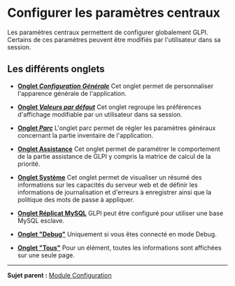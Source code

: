 Configurer les paramètres centraux
==================================

Les paramètres centraux permettent de configurer globalement GLPI. Certains de ces paramètres peuvent être modifiés par l'utilisateur dans sa session.

Les différents onglets
----------------------

-   **[Onglet *Configuration Générale*](index.php?fr/08_Module_Configuration/06_Générale/02_Configuration_Générale.md)**
     Cet onglet permet de personnaliser l'apparence générale de l'application.

-   **[Onglet *Valeurs par défaut*](index.php?fr/08_Module_Configuration/06_Générale/04_parc.md)**
     Cet onglet regroupe les préférences d'affichage modifiable par un utilisateur dans sa session.

-   **[Onglet *Parc*](index.php?fr/08_Module_Configuration/06_Générale/03_Valeurs_par_défaut.md)**
     L'onglet parc permet de régler les paramètres généraux concernant la partie inventaire de l'application.

-   **[Onglet Assistance](index.php?fr/08_Module_Configuration/06_Générale/05_Assistance.md)**
     Cet onglet permet de paramétrer le comportement de la partie assistance de GLPI y compris la matrice de calcul de la priorité.

-   **[Onglet Système](index.php?fr/08_Module_Configuration/06_Générale/06_Système.md)**
     Cet onglet permet de visualiser un résumé des informations sur les capacités du serveur web et de définir les informations de journalisation et d'erreurs à enregistrer ainsi que la politique des
    mots de passe à appliquer.

-   **[Onglet Réplicat MySQL](index.php?fr/08_Module_Configuration/06_Générale/07_Replicats_MySQL.md)**
     GLPI peut être configuré pour utiliser une base MySQL esclave.

-   **[Onglet "Debug"](index.php?fr/Les_différents_onglets/Onglet_Debug.md)**
    Uniquement si vous êtes connecté en mode Debug.

-   **[Onglet "Tous"](index.php?fr/Les_différents_onglets/Onglet_Tous.md)**
     Pour un élément, toutes les informations sont affichées sur une seule page.

--------
**Sujet parent :** [Module Configuration](index.php?fr/08_Module_Configuration/01_Module_Configuration.md "Module Configuration de GLPI")
